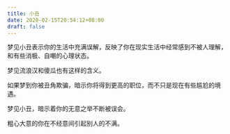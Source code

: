 ```yaml
---
title: 小丑
date: 2020-02-15T20:54:12+08:00
draft: false
---
```


梦见小丑表示你的生活中充满误解，反映了你在现实生活中经常感到不被人理解，和有些消极、自嘲的心理状态。

梦见流浪汉和傻瓜也有这样的含义。

如果梦到你被丑角欺骗，暗示你将得到更高的职位，而不只是现在有些尴尬的境遇。

梦见小丑，暗示着你的无意之举不断被误会。

粗心大意的你在不经意间引起别人的不满。

